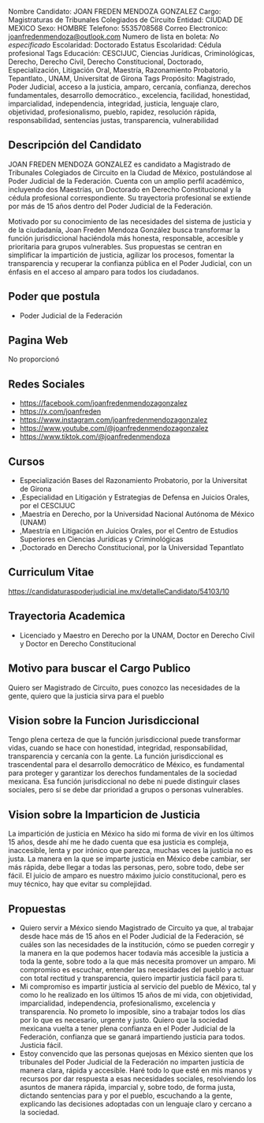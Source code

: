 Nombre Candidato: JOAN FREDEN MENDOZA GONZALEZ
Cargo: Magistraturas de Tribunales Colegiados de Circuito
Entidad: CIUDAD DE MEXICO
Sexo: HOMBRE
Telefono: 5535708568
Correo Electronico: joanfredenmendoza@outlook.com
Numero de lista en boleta: *No especificado*
Escolaridad: Doctorado
Estatus Escolaridad: Cédula profesional
Tags Educación: CESCIJUC, Ciencias Jurídicas, Criminológicas, Derecho, Derecho Civil, Derecho Constitucional, Doctorado, Especialización, Litigación Oral, Maestría, Razonamiento Probatorio, Tepantlato., UNAM, Universitat de Girona
Tags Propósito: Magistrado, Poder Judicial, acceso a la justicia, amparo, cercanía, confianza, derechos fundamentales, desarrollo democrático., excelencia, facilidad, honestidad, imparcialidad, independencia, integridad, justicia, lenguaje claro, objetividad, profesionalismo, pueblo, rapidez, resolución rápida, responsabilidad, sentencias justas, transparencia, vulnerabilidad


## Descripción del Candidato 

JOAN FREDEN MENDOZA GONZALEZ es candidato a Magistrado de Tribunales Colegiados de Circuito en la Ciudad de México, postulándose al Poder Judicial de la Federación. Cuenta con un amplio perfil académico, incluyendo dos Maestrías, un Doctorado en Derecho Constitucional y la cédula profesional correspondiente.  Su trayectoria profesional se extiende por más de 15 años dentro del Poder Judicial de la Federación.

Motivado por su conocimiento de las necesidades del sistema de justicia y de la ciudadanía, Joan Freden Mendoza González busca transformar la función jurisdiccional haciéndola más honesta, responsable, accesible y prioritaria para grupos vulnerables. Sus propuestas se centran en simplificar la impartición de justicia, agilizar los procesos, fomentar la transparencia y recuperar la confianza pública en el Poder Judicial, con un énfasis en el acceso al amparo para todos los ciudadanos.


## Poder que postula

- Poder Judicial de la Federación


## Pagina Web

No proporcionó


## Redes Sociales

- https://facebook.com/joanfredenmendozagonzalez
- https://x.com/joanfreden
- https://www.instagram.com/joanfredenmendozagonzalez
- https://www.youtube.com/@joanfredenmendozagonzalez
- https://www.tiktok.com/@joanfredenmendoza


## Cursos

- Especialización Bases del Razonamiento Probatorio, por la Universitat de Girona
- ,Especialidad en Litigación y Estrategias de Defensa en Juicios Orales, por el CESCIJUC
- ,Maestría en Derecho, por la Universidad Nacional Autónoma de México (UNAM)
- ,Maestría en Litigación en Juicios Orales, por el Centro de Estudios Superiores en Ciencias Jurídicas y Criminológicas
- ,Doctorado en Derecho Constitucional, por la Universidad Tepantlato


## Curriculum Vitae

https://candidaturaspoderjudicial.ine.mx/detalleCandidato/54103/10


## Trayectoria Academica

- Licenciado y Maestro en Derecho por la UNAM, Doctor en Derecho Civil y Doctor en Derecho Constitucional


## Motivo para buscar el Cargo Publico

Quiero ser Magistrado de Circuito, pues conozco las necesidades de la gente, quiero que la justicia sirva para el pueblo


## Vision sobre la Funcion Jurisdiccional

Tengo plena certeza de que la función jurisdiccional puede transformar vidas, cuando se hace con honestidad, integridad, responsabilidad, transparencia y cercanía con la gente. La función jurisdiccional es trascendental para el desarrollo democrático de México, es fundamental para proteger y garantizar los derechos fundamentales de la sociedad mexicana. Esa función jurisdiccional no debe ni puede distinguir clases sociales, pero sí se debe dar prioridad a grupos o personas vulnerables.


## Vision sobre la Imparticion de Justicia

La impartición de justicia en México ha sido mi forma de vivir en los últimos 15 años, desde ahí me he dado cuenta que esa justicia es compleja, inaccesible, lenta y por irónico que parezca, muchas veces la justicia no es justa. La manera en la que se imparte justicia en México debe cambiar, ser más rápida, debe llegar a todas las personas, pero, sobre todo, debe ser fácil. El juicio de amparo es nuestro máximo juicio constitucional, pero es muy técnico, hay que evitar su complejidad.


## Propuestas

- Quiero servir a México siendo Magistrado de Circuito ya que, al trabajar desde hace más de 15 años en el Poder Judicial de la Federación, sé cuáles son las necesidades de la institución, cómo se pueden corregir y la manera en la que podemos hacer todavía más accesible la justicia a toda la gente, sobre todo a la que más necesita promover un amparo. Mi compromiso es escuchar, entender las necesidades del pueblo y actuar con total rectitud y transparencia, quiero impartir justicia fácil para ti.
- Mi compromiso es impartir justicia al servicio del pueblo de México, tal y como lo he realizado en los últimos 15 años de mi vida, con objetividad, imparcialidad, independencia, profesionalismo, excelencia y transparencia. No prometo lo imposible, sino a trabajar todos los días por lo que es necesario, urgente y justo. Quiero que la sociedad mexicana vuelta a tener plena confianza en el Poder Judicial de la Federación, confianza que se ganará impartiendo justicia para todos. Justicia fácil.
- Estoy convencido que las personas quejosas en México sienten que los tribunales del Poder Judicial de la Federación no imparten justicia de manera clara, rápida y accesible. Haré todo lo que esté en mis manos y recursos por dar respuesta a esas necesidades sociales, resolviendo los asuntos de manera rápida, imparcial y, sobre todo, de forma justa, dictando sentencias para y por el pueblo, escuchando a la gente, explicando las decisiones adoptadas con un lenguaje claro y cercano a la sociedad.

